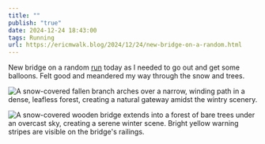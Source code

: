 ```yaml
---
title: ""
publish: "true"
date: 2024-12-24 18:43:00
tags: Running
url: https://ericmwalk.blog/2024/12/24/new-bridge-on-a-random.html
---
```


New bridge on a random [run](https://strava.com/activities/13184979526) today as I needed to go out and get some balloons. Felt good and meandered my way through the snow and trees.

![A snow-covered fallen branch arches over a narrow, winding path in a dense, leafless forest, creating a natural gateway amidst the wintry scenery.](https://ericmwalk.blog/uploads/2024/img-1474.jpeg)

![A snow-covered wooden bridge extends into a forest of bare trees under an overcast sky, creating a serene winter scene. Bright yellow warning stripes are visible on the bridge's railings.](https://ericmwalk.blog/uploads/2024/img-1476.jpeg)